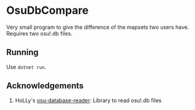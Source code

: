 # OsuDbCompare

Very small program to give the difference of the mapsets two users have. Requires two osu!.db files.

## Running

Use `dotnet run`.

## Acknowledgements

1. HoLLy's [osu-database-reader](https://github.com/HoLLy-HaCKeR/osu-database-reader): Library to read osu!.db files